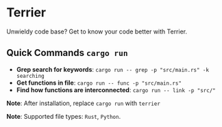 # Terrier

Unwieldy code base? Get to know your code better with Terrier.

## Quick Commands `cargo run`

- **Grep search for keywords**: `cargo run -- grep -p "src/main.rs" -k searching`
- **Get functions in file**: `cargo run -- func -p "src/main.rs"`
- **Find how functions are interconnected**: `cargo run -- link -p "src/"`
<!-- - **Function tree analysis**: `cargo run -- tree -p "src/main.rs"` -->

**Note**: After installation, replace `cargo run` with `terrier`

**Note**: Supported file types: `Rust`, `Python`.